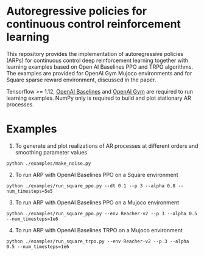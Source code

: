 # Autoregressive policies for continuous control reinforcement learning

This repository provides the implementation of autoregressive policies (ARPs) for continuous control deep reinforcement learning together with learning examples based on Open AI Baselines PPO and TRPO algorithms. The examples are provided for OpenAI Gym Mujoco environments and for Square sparse reward environment, discussed in the paper.   



Tensorflow >= 1.12, [OpenAI Baselines](https://github.com/openai/baselines) and [OpenAI Gym](https://github.com/openai/gym) are required to run learning examples.
NumPy only is required to build and plot stationary AR processes.

# Examples

1. To generate and plot realizations of AR processes at different orders and smoothing parameter values

`python ./examples/make_noise.py`

2. To run ARP with OpenAI Baselines PPO on a Square environment

`python ./examples/run_square_ppo.py --dt 0.1 --p 3 --alpha 0.8 --num_timesteps=5e5`

3. To run ARP with OpenAI Baselines PPO on a Mujoco environment

`python ./examples/run_square_ppo.py --env Reacher-v2 --p 3 --alpha 0.5 --num_timesteps=1e6`

4. To run ARP with OpenAI Baselines TRPO on a Mujoco environment

`python ./examples/run_square_trpo.py --env Reacher-v2 --p 3 --alpha 0.5 --num_timesteps=1e6`
